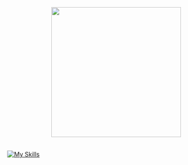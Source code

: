 <div id="header" align="center">
  <img src="https://media.giphy.com/media/M9gbBd9nbDrOTu1Mqx/giphy.gif" width="300"/>
</div>

</br>

[![My Skills](https://skillicons.dev/icons?i=js,html,css,python,java,c,cpp,c#,.net)](https://skillicons.dev)
